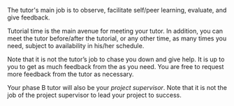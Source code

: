 The tutor's main job is to observe, facilitate self/peer learning, evaluate, and give feedback.

Tutorial time is the main avenue for meeting your tutor. In addition, you can meet the tutor before/after the tutorial, or any other time, as many times you need, subject to availability in his/her schedule. 

Note that it is not the tutor’s job to chase you down and give help. It is up to you to get as much feedback from the as you need. You are free to request more feedback from the tutor as necessary.

Your phase B tutor will also be your _project supervisor_. Note that it is not the job of the project supervisor to lead your project to success. 